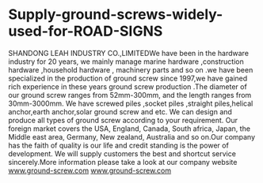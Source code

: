 Supply-ground-screws-widely-used-for-ROAD-SIGNS
===============================================

SHANDONG LEAH INDUSTRY CO.,LIMITEDWe have been in the hardware industry for 20 years, we mainly manage marine hardware ,construction hardware ,household hardware , machinery parts and so on .we have been specialized in the production of ground screw since 1997,we have gained rich experience in these years ground screw production .The diameter of our ground screw ranges from 52mm-300mm, and the length ranges from 30mm-3000mm. We have screwed piles ,socket piles ,straight piles,helical anchor,earth anchor,solar ground screw and etc. We can design and produce all types of ground screw according to your requirement. Our foreign market covers the USA, England, Canada, South africa, Japan, the Middle east area, Germany, New zealand, Australia and so on.Our company has the faith of quality is our life and credit standing is the power of development. We will supply customers the best and shortcut service sincerely.More information please take a look at our company website www.ground-screw.com www.ground-screw.com